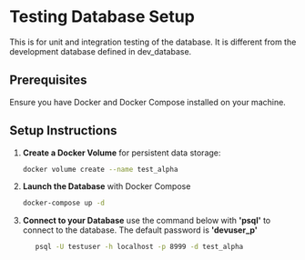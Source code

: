 
# Testing Database Setup

This is for unit and integration testing of the database. 
It is different from the development database defined in dev_database.

## Prerequisites

Ensure you have Docker and Docker Compose installed on your machine.

## Setup Instructions

1. **Create a Docker Volume** for persistent data storage:

   ```bash
   docker volume create --name test_alpha
   ```
2. **Launch the Database** with Docker Compose
   ```bash
   docker-compose up -d
   ```
   
3. **Connect to your Database**
use the command below with **'psql'** to connect to the database. The default password is **'devuser_p'**
   ```bash 
      psql -U testuser -h localhost -p 8999 -d test_alpha
   ```








